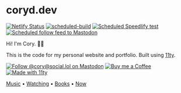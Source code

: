 # coryd.dev

[![Netlify Status](https://api.netlify.com/api/v1/badges/02b49681-1b96-4d64-978b-cd8ff204ba1e/deploy-status)](https://app.netlify.com/sites/cdme/deploys) [![scheduled-build](https://github.com/cdransf/coryd.dev/actions/workflows/scheduled-build.yaml/badge.svg)](https://github.com/cdransf/coryd.dev/actions/workflows/scheduled-build.yaml) [![Scheduled Speedlify test](https://github.com/cdransf/coryd.dev/actions/workflows/scheduled-speedlify-build.yaml/badge.svg)](https://github.com/cdransf/coryd.dev/actions/workflows/scheduled-speedlify-build.yaml) [![Scheduled follow feed to Mastodon](https://github.com/cdransf/coryd.dev/actions/workflows/scheduled-post.yaml/badge.svg)](https://github.com/cdransf/coryd.dev/actions/workflows/scheduled-post.yaml)

Hi! I'm Cory. 👋🏻

This is the code for my personal website and portfolio. Built using [11ty](https://www.11ty.dev).

[![Follow @cory@social.lol on Mastodon](/src/assets/badges/mastodon.png)](https://social.lol/@cory) [![Buy me a Coffee](/src/assets/badges/buymeacoffee.png)](https://www.buymeacoffee.com/cory) [![Made with 11ty](/src/assets/badges/eleventy.png)](https://eleventy.dev)

[Music](https://coryd.dev/music) • [Watching](https://coryd.dev/watching) • [Books](https://coryd.dev/books) • [Now](https://coryd.dev/now)
